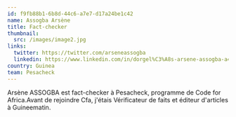```yaml
---
id: f9fb88b1-6b8d-44c6-a7e7-d17a24be1c42
name: Assogba Arsène
title: Fact-checker
thumbnail:
  src: /images/image2.jpg
links:
  twitter: https://twitter.com/arseneassogba
  linkedin: https://www.linkedin.com/in/dorgel%C3%A8s-arsene-assogba-a419b4168
country: Guinea
team: Pesacheck
---
```


Arsène ASSOGBA est fact-checker à Pesacheck, programme de Code for Africa.Avant de rejoindre Cfa, j'étais Vérificateur de faits et éditeur d'articles à Guineematin.
